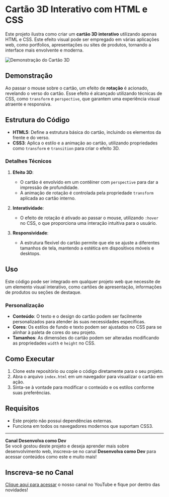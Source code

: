 # Cartão 3D Interativo com HTML e CSS

Este projeto ilustra como criar um **cartão 3D interativo** utilizando apenas HTML e CSS. Este efeito visual pode ser empregado em várias aplicações web, como portfolios, apresentações ou sites de produtos, tornando a interface mais envolvente e moderna.

![Demonstração do Cartão 3D](https://github.com/user-attachments/assets/da0d1544-9f34-4cf4-bb62-84fbab4459ab)


## Demonstração

Ao passar o mouse sobre o cartão, um efeito de **rotação** é acionado, revelando o verso do cartão. Esse efeito é alcançado utilizando técnicas de CSS, como `transform` e `perspective`, que garantem uma experiência visual atraente e responsiva.

## Estrutura do Código

- **HTML5**: Define a estrutura básica do cartão, incluindo os elementos da frente e do verso.
- **CSS3**: Aplica o estilo e a animação ao cartão, utilizando propriedades como `transform` e `transition` para criar o efeito 3D.

### Detalhes Técnicos

1. **Efeito 3D**:
   - O cartão é envolvido em um contêiner com `perspective` para dar a impressão de profundidade.
   - A animação de rotação é controlada pela propriedade `transform` aplicada ao cartão interno.

2. **Interatividade**:
   - O efeito de rotação é ativado ao passar o mouse, utilizando `:hover` no CSS, o que proporciona uma interação intuitiva para o usuário.

3. **Responsividade**:
   - A estrutura flexível do cartão permite que ele se ajuste a diferentes tamanhos de tela, mantendo a estética em dispositivos móveis e desktops.

## Uso

Este código pode ser integrado em qualquer projeto web que necessite de um elemento visual interativo, como cartões de apresentação, informações de produtos ou seções de destaque.

### Personalização

- **Conteúdo**: O texto e o design do cartão podem ser facilmente personalizados para atender às suas necessidades específicas.
- **Cores**: Os estilos de fundo e texto podem ser ajustados no CSS para se alinhar à paleta de cores do seu projeto.
- **Tamanhos**: As dimensões do cartão podem ser alteradas modificando as propriedades `width` e `height` no CSS.

## Como Executar

1. Clone este repositório ou copie o código diretamente para o seu projeto.
2. Abra o arquivo `index.html` em um navegador para visualizar o cartão em ação.
3. Sinta-se à vontade para modificar o conteúdo e os estilos conforme suas preferências.

## Requisitos

- Este projeto não possui dependências externas.
- Funciona em todos os navegadores modernos que suportam CSS3.

---

**Canal Desenvolva como Dev**  
Se você gostou deste projeto e deseja aprender mais sobre desenvolvimento web, inscreva-se no canal **Desenvolva como Dev** para acessar conteúdos como este e muito mais!

## Inscreva-se no Canal

[Clique aqui para acessar](https://encurtador.com.br/qefNo) o nosso canal no YouTube e fique por dentro das novidades!
